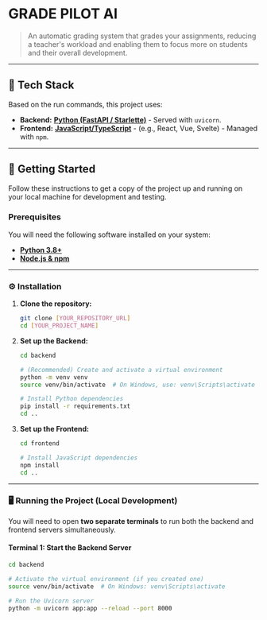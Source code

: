 # GRADE PILOT AI

> An automatic grading system that grades your assignments, reducing a teacher's workload and enabling them to focus more on
students and their overall development.

---

## 🚀 Tech Stack

Based on the run commands, this project uses:

* **Backend:** [**Python (FastAPI / Starlette)**](https://fastapi.tiangolo.com/) - Served with `uvicorn`.
* **Frontend:** [**JavaScript/TypeScript**](https://www.javascript.com/) - (e.g., React, Vue, Svelte) - Managed with `npm`.

---

## 🏁 Getting Started

Follow these instructions to get a copy of the project up and running on your local machine for development and testing.

### Prerequisites

You will need the following software installed on your system:

* [**Python 3.8+**](https://www.python.org/downloads/)
* [**Node.js & npm**](https://nodejs.org/)

---

### ⚙️ Installation

1.  **Clone the repository:**
    ```bash
    git clone [YOUR_REPOSITORY_URL]
    cd [YOUR_PROJECT_NAME]
    ```

2.  **Set up the Backend:**
    ```bash
    cd backend
    
    # (Recommended) Create and activate a virtual environment
    python -m venv venv
    source venv/bin/activate  # On Windows, use: venv\Scripts\activate
    
    # Install Python dependencies
    pip install -r requirements.txt 
    cd ..
    ```

3.  **Set up the Frontend:**
    ```bash
    cd frontend
    
    # Install JavaScript dependencies
    npm install
    cd ..
    ```

---

### 🖥️ Running the Project (Local Development)

You will need to open **two separate terminals** to run both the backend and frontend servers simultaneously.

#### **Terminal 1: Start the Backend Server**

```bash
cd backend

# Activate the virtual environment (if you created one)
source venv/bin/activate  # On Windows: venv\Scripts\activate

# Run the Uvicorn server
python -m uvicorn app:app --reload --port 8000